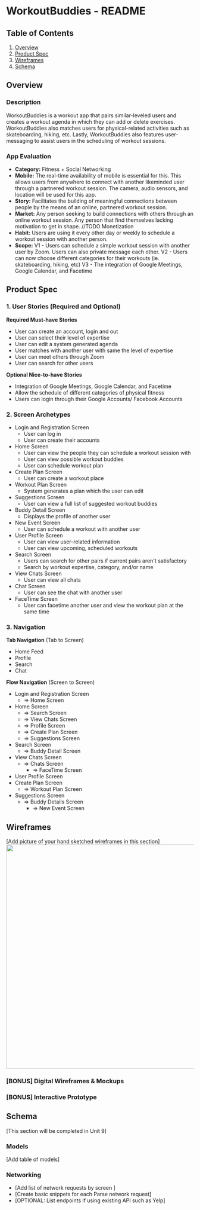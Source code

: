 WorkoutBuddies - README
===

## Table of Contents
1. [Overview](#Overview)
1. [Product Spec](#Product-Spec)
1. [Wireframes](#Wireframes)
2. [Schema](#Schema)

## Overview
### Description
WorkoutBuddies is a workout app that pairs similar-leveled users and creates a workout agenda in which they can add or delete exercises. WorkoutBuddies also matches users for physical-related activities such as skateboarding, hiking, etc. Lastly, WorkoutBuddies also features user-messaging to assist users in the scheduling of workout sessions.

### App Evaluation
- **Category:** Fitness + Social Networking
- **Mobile:** The real-time availability of mobile is essential for this. This allows users from anywhere to connect with another likeminded user through a partnered workout session. The camera, audio sensors, and location will be used for this app.
- **Story:** Facilitates the building of meaningful connections between people by the means of an online, partnered workout session.
- **Market:** Any person seeking to build connections with others through an online workout session. Any person that find themselves lacking motivation to get in shape. //TODO Monetization
- **Habit:** Users are using it every other day or weekly to schedule a workout session with another person.
- **Scope:** V1 - Users can schedule a simple workout session with another user by Zoom. Users can also private message each other. V2 - Users can now choose different categories for their workouts (ie. skateboarding, hiking, etc) V3 - The integration of Google Meetings, Google Calendar, and Facetime 

## Product Spec

### 1. User Stories (Required and Optional)

**Required Must-have Stories**

* User can create an account, login and out
* User can select their level of expertise
* User can edit a system generated agenda
* User matches with another user with same the level of expertise
* User can meet others through Zoom
* User can search for other users

**Optional Nice-to-have Stories**

* Integration of Google Meetings, Google Calendar, and Facetime
* Allow the schedule of different categories of physical fitness
* Users can login through their Google Accounts/ Facebook Accounts

### 2. Screen Archetypes

* Login and Registration Screen   
    * User can log in  
    * User can create their accounts
* Home Screen 
    * User can view the people they can schedule a workout session with
    * User can view possible workout buddies
    * User can schedule workout plan
* Create Plan Screen
    * User can create a workout place 
* Workout Plan Screen
    * System generates a plan which the user can edit
* Suggestions Screen
    * User can view a full list of suggested workout buddies  
* Buddy Detail Screen
    * Displays the profile of another user
* New Event Screen
    * User can schedule a workout with another user
* User Profile Screen 
    * User can view user-related information
    * User can view upcoming, scheduled workouts
* Search Screen
    * Users can search for other pairs if current pairs aren't satisfactory
    * Search by workout expertise, category, and/or name
* View Chats Screen
    * User can view all chats
* Chat Screen
    * User can see the chat with another user
* FaceTime Screen
    * User can facetime another user and view the workout plan at the same time

### 3. Navigation

**Tab Navigation** (Tab to Screen)

* Home Feed
* Profile
* Search
* Chat

**Flow Navigation** (Screen to Screen)
* Login and Registration Screen
    * => Home Screen
* Home Screen
   * => Search Screen
   * => View Chats Screen
   * => Profile Screen
   * => Create Plan Screen
   * => Suggestions Screen
* Search Screen
    * => Buddy Detail Screen
* View Chats Screen
    * => Chats Screen
        * => FaceTime Screen
* User Profile Screen
* Create Plan Screen 
    * => Workout Plan Screen
* Suggestions Screen
    * => Buddy Details Screen
        * => New Event Screen

## Wireframes
[Add picture of your hand sketched wireframes in this section]
<img src="https://raw.githubusercontent.com/lmxtiger/Codepath-APP-2020-Fall/main/Image%20from%20iOS.jpg" width=600>

### [BONUS] Digital Wireframes & Mockups

### [BONUS] Interactive Prototype

## Schema 
[This section will be completed in Unit 9]
### Models
[Add table of models]
### Networking
- [Add list of network requests by screen ]
- [Create basic snippets for each Parse network request]
- [OPTIONAL: List endpoints if using existing API such as Yelp]
